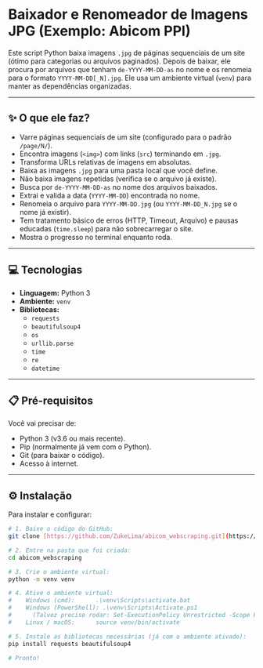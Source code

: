# Baixador e Renomeador de Imagens JPG (Exemplo: Abicom PPI)

Este script Python baixa imagens `.jpg` de páginas sequenciais de um site (ótimo para categorias ou arquivos paginados). Depois de baixar, ele procura por arquivos que tenham `de-YYYY-MM-DD-as` no nome e os renomeia para o formato `YYYY-MM-DD[_N].jpg`. Ele usa um ambiente virtual (`venv`) para manter as dependências organizadas.

---

## ✨ O que ele faz?

* Varre páginas sequenciais de um site (configurado para o padrão `/page/N/`).
* Encontra imagens (`<img>`) com links (`src`) terminando em `.jpg`.
* Transforma URLs relativas de imagens em absolutas.
* Baixa as imagens `.jpg` para uma pasta local que você define.
* Não baixa imagens repetidas (verifica se o arquivo já existe).
* Busca por `de-YYYY-MM-DD-as` no nome dos arquivos baixados.
* Extrai e valida a data (`YYYY-MM-DD`) encontrada no nome.
* Renomeia o arquivo para `YYYY-MM-DD.jpg` (ou `YYYY-MM-DD_N.jpg` se o nome já existir).
* Tem tratamento básico de erros (HTTP, Timeout, Arquivo) e pausas educadas (`time.sleep`) para não sobrecarregar o site.
* Mostra o progresso no terminal enquanto roda.

---

## 💻 Tecnologias

* **Linguagem:** Python 3
* **Ambiente:** `venv`
* **Bibliotecas:**
    * `requests`
    * `beautifulsoup4`
    * `os`
    * `urllib.parse`
    * `time`
    * `re`
    * `datetime`

---

## 📋 Pré-requisitos

Você vai precisar de:

* Python 3 (v3.6 ou mais recente).
* Pip (normalmente já vem com o Python).
* Git (para baixar o código).
* Acesso à internet.

---

## ⚙️ Instalação

Para instalar e configurar:

```bash
# 1. Baixe o código do GitHub:
git clone [https://github.com/ZukeLima/abicom_webscraping.git](https://github.com/ZukeLima/abicom_webscraping.git)

# 2. Entre na pasta que foi criada:
cd abicom_webscraping

# 3. Crie o ambiente virtual:
python -m venv venv

# 4. Ative o ambiente virtual:
#    Windows (cmd):      .\venv\Scripts\activate.bat
#    Windows (PowerShell): .\venv\Scripts\Activate.ps1
#      (Talvez precise rodar: Set-ExecutionPolicy Unrestricted -Scope Process)
#    Linux / macOS:      source venv/bin/activate

# 5. Instale as bibliotecas necessárias (já com o ambiente ativado):
pip install requests beautifulsoup4

# Pronto!